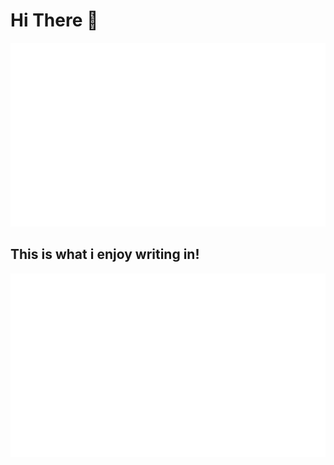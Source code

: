 # Hi There  👋

![](https://github.com/corey-sprung-telus/github-stats/blob/master/generated/overview.svg)

## This is what i enjoy writing in!

![](https://github.com/corey-sprung-telus/github-stats/blob/master/generated/languages.svg)








